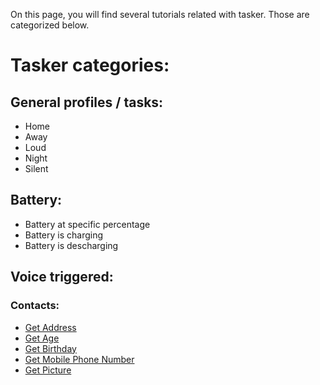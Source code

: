 On this page, you will find several tutorials related with tasker.
Those are categorized below.

# Tasker categories:

## General profiles / tasks:
- Home
- Away
- Loud
- Night
- Silent

## Battery:
- Battery at specific percentage
- Battery is charging
- Battery is descharging

## Voice triggered:
### Contacts:
- [Get Address](autovoice/contacts/get_address.md)
- [Get Age](autovoice/contacts/get_age.md)
- [Get Birthday](autovoice/contacts/get_birthday.md)
- [Get Mobile Phone Number](autovoice/contacts/get_mobile_number.md)
- [Get Picture](autovoice/contacts/get_picture.md)
